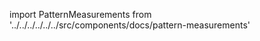 ---
---

import PatternMeasurements from '../../../../../../src/components/docs/pattern-measurements'

<PatternMeasurements pattern='teagan' />

